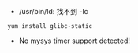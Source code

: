 - /usr/bin/ld: 找不到 -lc
```shell
yum install glibc-static
```

- No mysys timer support detected!
```shell

```
